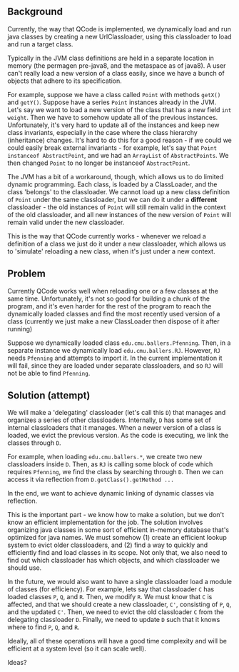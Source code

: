 ## Background
Currently, the way that QCode is implemented, we dynamically load and run java classes by creating a new UrlClassloader, using this classloader to load and run a target class. 

Typically in the JVM class definitions are held in a separate location in memory (the permagen pre-java8, and the metaspace as of java8).  A user can't really load a new version of a class easily, since we have a bunch of objects that adhere to its specification. 

For example, suppose we have a class called `Point` with methods `getX()` and `getY()`. Suppose have a series `Point` instances already in the JVM. Let's say we want to load a new version of the class that has a new field `int weight`. Then we have to somehow update all of the previous instances. Unfortunately, it's very hard to update all of the instances and keep new class invariants, especially in the case where the class hierarchy (inheritance) changes. It's hard to do this for a good reason - if we could we could easily break external invariants - for example, let's say that `Point instanceof AbstractPoint`, and we had an `ArrayList` of `AbstractPoints`. We then changed `Point` to no longer be instanceof `AbstractPoint`.

The JVM has a bit of a workaround, though, which allows us to do limited dynamic programming. Each class, is loaded by a ClassLoader, and the class 'belongs' to the classloader. We cannot load up a new class definition of `Point` under the same classloader, but we can do it under a **different** classloader - the old instances of `Point` will still remain valid in the context of the old classloader, and all new instances of the new version of `Point` will remain valid under the new classloader. 

This is the way that QCode currently works - whenever we reload a definition of a class we just do it under a new classloader, which allows us to 'simulate' reloading a new class, when it's just under a new context.

## Problem

Currently QCode works well when reloading one or a few classes at the same time. Unfortunately, it's not so good for building a chunk of the program, and it's even harder for the rest of the program to reach the dynamically loaded classes and find the most recently used version of a class (currently we just make a new ClassLoader then dispose of it after running)

Suppose we dynamically loaded class `edu.cmu.ballers.Pfenning`. Then, in a separate instance we dynamically load `edu.cmu.ballers.RJ`. However, `RJ` needs `Pfenning` and attempts to import it. In the current implementation it will fail, since they are loaded under separate classloaders, and so `RJ` will not be able to find `Pfenning`.

## Solution (attempt)

We will make a 'delegating' classloader  (let's call this `D`) that manages and organizes a series of other classloaders. Internally, `D` has some set of internal classloaders that it manages. When a newer version of a class is loaded, we evict the previous version. As the code is executing, we link the classes through `D`. 

For example, when loading `edu.cmu.ballers.*`, we create two new classloaders inside `D`. Then, as `RJ` is calling some block of code which requires `Pfenning`, we find the class by searching through `D`. Then we can access it via reflection from `D.getClass().getMethod ...`

In the end, we want to achieve dynamic linking of dynamic classes via reflection.

This is the important part - we know how to make a solution, but we don't know an efficient implementation for the job. The solution involves organizing java classes in some sort of efficient in-memory database that's optimized for java names. We must somehow (1) create an efficient lookup system to evict older classloaders, and (2) find a way to quickly and efficiently find and load classes in its scope. Not only that, we also need to find out which classloader has which objects, and which classloader we should use. 

In the future, we would also want to have a single classloader load a module of classes (for efficiency). For example, lets say that classloader `C`  has loaded classes `P`, `Q`, and `R`. Then, we modify `R`. We must know that `C` is affected, and that we should create a new classloader, `C'`, consisting of `P`, `Q`, and the updated `C'`. Then, we need to evict the old classloader `C` from the delegating classloader `D`. Finally, we need to update `D` such that it knows where to find `P`, `Q`, and `R`.

Ideally, all of these operations will have a good time complexity and will be efficient at a system level (so it can scale well).

Ideas?

